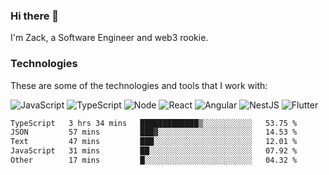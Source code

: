 ### Hi there 👋
I'm Zack, a Software Engineer and web3 rookie.

### Technologies
These are some of the technologies and tools that I work with:

![JavaScript](https://img.shields.io/badge/JavaScript-323330.svg?logo=javascript&logoColor=F7DF1E) 
![TypeScript](https://img.shields.io/badge/TypeScript-007ACC.svg?logo=typescript&logoColor=white) 
![Node](https://img.shields.io/badge/Node.js-43853D.svg?logo=node.js&logoColor=white)
![React](https://img.shields.io/badge/React-20232a.svg?logo=react&logoColor=61DAFB) 
![Angular](https://img.shields.io/badge/Angular-E23237.svg?logo=angularjs&logoColor=white)
![NestJS](https://img.shields.io/badge/NestJS-E0234E?logo=nestjs&logoColor=white)
![Flutter](https://img.shields.io/badge/Flutter-02569B.svg?logo=flutter&logoColor=white)

<!--START_SECTION:waka-->

```txt
TypeScript   3 hrs 34 mins   █████████████▒░░░░░░░░░░░   53.75 %
JSON         57 mins         ███▓░░░░░░░░░░░░░░░░░░░░░   14.53 %
Text         47 mins         ███░░░░░░░░░░░░░░░░░░░░░░   12.01 %
JavaScript   31 mins         ██░░░░░░░░░░░░░░░░░░░░░░░   07.92 %
Other        17 mins         █░░░░░░░░░░░░░░░░░░░░░░░░   04.32 %
```

<!--END_SECTION:waka-->
